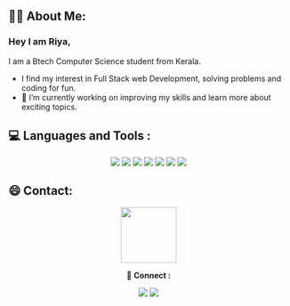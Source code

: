 

<!--
**riya461/riya461** is a ✨ _special_ ✨ repository because its `README.md` (this file) appears on your GitHub profile.

Here are some ideas to get you started:

- 🔭 I’m currently working on ...
- 🌱 I’m currently learning ...
- 👯 I’m looking to collaborate on ...
- 🤔 I’m looking for help with ...
- 💬 Ask me about ...
- 📫 How to reach me: ...
- 😄 Pronouns: ...
- ⚡ Fun fact: ...
-->




  ## :woman_student: About Me:
  ### Hey I am Riya,
  <p>
      I am a Btech Computer Science student from Kerala. 
  </p>
  
  - I find my interest in Full Stack web Development,  solving problems and coding for fun.
  - 🔭 I’m currently working on improving my skills and learn more about exciting topics.
  
  
   ## :computer: Languages and Tools :
   
<div align = "center" >
  <img src="https://img.shields.io/badge/Python-3776AB?style=for-the-badge&logo=python&logoColor=white">
   <img src="https://img.shields.io/badge/HTML-239120?style=for-the-badge&logo=html5&logoColor=white"> <img src="https://img.shields.io/badge/CSS-239120?&style=for-the-badge&logo=css3&logoColor=white"> 
  <img src="https://img.shields.io/badge/Node.js-43853D?style=for-the-badge&logo=node.js&logoColor=white">
  <img src="https://img.shields.io/badge/JavaScript-F7DF1E?style=for-the-badge&logo=javascript&logoColor=black">
  <img src="https://img.shields.io/badge/C%2B%2B-00599C?style=for-the-badge&logo=c%2B%2B&logoColor=white">
<img src = "https://img.shields.io/badge/Flask-000000?style=for-the-badge&logo=flask&logoColor=white">

</div>

 ## 😄 Contact:
    
     
<div id="header" align="center">
  <img src="https://media.giphy.com/media/iIGT8Y1rOYhBpdHh1C/giphy.gif" width="100"/>

🤝 **Connect :**  
<div>
<a href="mailto:riyasabures@gmail.com">
<img src="https://img.shields.io/badge/Riya_Sabu-D14836?&style=for-the-badge&logo=Gmail&logoColor=white" ></a>   <a href="https://www.linkedin.com/in/riya-sabu-aa2177229/"><img src="https://img.shields.io/badge/Riya_Sabu-%230077B5.svg?&style=for-the-badge&logo=linkedin&logoColor=white" ></a> 

</div>


  
